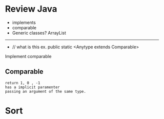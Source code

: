 # Review Java
- implements
- comparable 
- Generic classes? ArrayList

--- 

- <Anytype> // what is this 
ex. public static <Anytype extends Comparable<Anytype>>

Implement comparable


## Comparable 
    return 1, 0 , -1
    has a implicit paramenter
    passing an argument of the same type. 

# Sort

